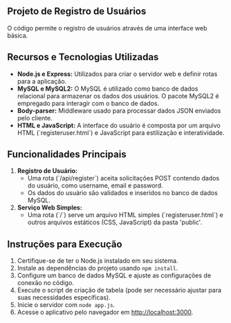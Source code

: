 <!DOCTYPE html>
<html lang="en">

<head>
  <meta charset="UTF-8">
  <meta name="viewport" content="width=device-width, initial-scale=1.0">
  
</head>

<body>

  <h2>Projeto de Registro de Usuários</h2>

  <p>O código permite o registro de usuários através de uma interface web básica.</p>

  <h2>Recursos e Tecnologias Utilizadas</h2>

  <ul>
    <li><strong>Node.js e Express:</strong> Utilizados para criar o servidor web e definir rotas para a aplicação.</li>
    <li><strong>MySQL e MySQL2:</strong> O MySQL é utilizado como banco de dados relacional para armazenar os dados dos usuários. O pacote MySQL2 é empregado para interagir com o banco de dados.</li>
    <li><strong>Body-parser:</strong> Middleware usado para processar dados JSON enviados pelo cliente.</li>
    <li><strong>HTML e JavaScript:</strong> A interface do usuário é composta por um arquivo HTML (`registeruser.html`) e JavaScript para estilização e interatividade.</li>
  </ul>

  <h2>Funcionalidades Principais</h2>

  <ol>
    <li>
      <strong>Registro de Usuário:</strong>
      <ul>
        <li>Uma rota (`/api/register`) aceita solicitações POST contendo dados do usuário, como username, email e password.</li>
        <li>Os dados do usuário são validados e inseridos no banco de dados MySQL.</li>
      </ul>
    </li>
    <li>
      <strong>Serviço Web Simples:</strong>
      <ul>
        <li>Uma rota (`/`) serve um arquivo HTML simples (`registeruser.html`) e outros arquivos estáticos (CSS, JavaScript) da pasta 'public'.</li>
      </ul>
    </li>
  </ol>

  <h2>Instruções para Execução</h2>

  <ol>
    <li>Certifique-se de ter o Node.js instalado em seu sistema.</li>
    <li>Instale as dependências do projeto usando <code>npm install</code>.</li>
    <li>Configure um banco de dados MySQL e ajuste as configurações de conexão no código.</li>
    <li>Execute o script de criação de tabela (pode ser necessário ajustar para suas necessidades específicas).</li>
    <li>Inicie o servidor com <code>node app.js</code>.</li>
    <li>Acesse o aplicativo pelo navegador em <a href="http://localhost:3000">http://localhost:3000</a>.</li>
  </ol>

</body>

</html>
